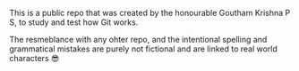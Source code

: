 This is a public repo that was created by the honourable Goutham Krishna P S, to study and test how Git works.

The resmeblance with any ohter repo, and the intentional spelling and grammatical mistakes are purely not fictional and are linked to real world characters 😎
